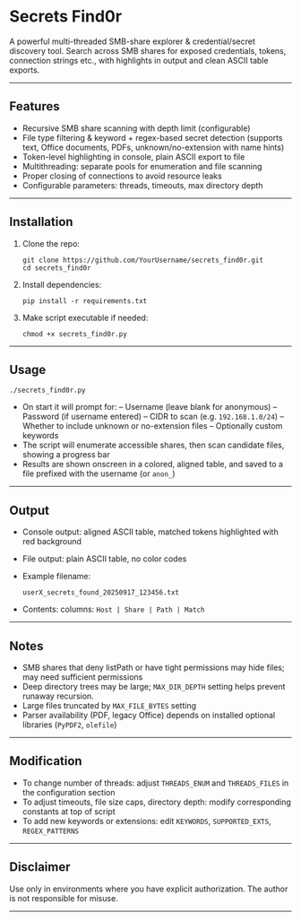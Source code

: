 # Secrets Find0r

A powerful multi-threaded SMB-share explorer & credential/secret discovery tool. Search across SMB shares for exposed credentials, tokens, connection strings etc., with highlights in output and clean ASCII table exports.

---

## Features

* Recursive SMB share scanning with depth limit (configurable)
* File type filtering & keyword + regex-based secret detection (supports text, Office documents, PDFs, unknown/no-extension with name hints)
* Token-level highlighting in console, plain ASCII export to file
* Multithreading: separate pools for enumeration and file scanning
* Proper closing of connections to avoid resource leaks
* Configurable parameters: threads, timeouts, max directory depth

---

## Installation

1. Clone the repo:

   ```
   git clone https://github.com/YourUsername/secrets_find0r.git
   cd secrets_find0r
   ```
2. Install dependencies:

   ```
   pip install -r requirements.txt
   ```
   
3. Make script executable if needed:

   ```
   chmod +x secrets_find0r.py
   ```

---

## Usage

```
./secrets_find0r.py
```

* On start it will prompt for:
  – Username (leave blank for anonymous)
  – Password (if username entered)
  – CIDR to scan (e.g. `192.168.1.0/24`)
  – Whether to include unknown or no-extension files
  – Optionally custom keywords
* The script will enumerate accessible shares, then scan candidate files, showing a progress bar
* Results are shown onscreen in a colored, aligned table, and saved to a file prefixed with the username (or `anon_`)

---

## Output

* Console output: aligned ASCII table, matched tokens highlighted with red background
* File output: plain ASCII table, no color codes
* Example filename:

  ```
  userX_secrets_found_20250917_123456.txt
  ```
* Contents: columns: `Host | Share | Path | Match`

---

## Notes

* SMB shares that deny listPath or have tight permissions may hide files; may need sufficient permissions
* Deep directory trees may be large; `MAX_DIR_DEPTH` setting helps prevent runaway recursion.
* Large files truncated by `MAX_FILE_BYTES` setting
* Parser availability (PDF, legacy Office) depends on installed optional libraries (`PyPDF2`, `olefile`)

---

## Modification

* To change number of threads: adjust `THREADS_ENUM` and `THREADS_FILES` in the configuration section
* To adjust timeouts, file size caps, directory depth: modify corresponding constants at top of script
* To add new keywords or extensions: edit `KEYWORDS`, `SUPPORTED_EXTS`, `REGEX_PATTERNS`

---

## Disclaimer

Use only in environments where you have explicit authorization. The author is not responsible for misuse.

---
